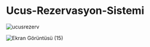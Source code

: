 # Ucus-Rezervasyon-Sistemi

![ucusrezerv](https://user-images.githubusercontent.com/89706915/170567492-5cb3ec0f-cc32-4ddc-9f3e-056575926909.JPG)

![Ekran Görüntüsü (15)](https://user-images.githubusercontent.com/89706915/170568610-d1ca9937-b80c-4ee8-b2e8-3078e5b379eb.png)

